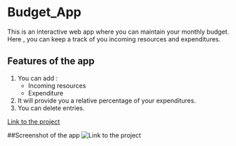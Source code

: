 # Budget_App
This is an interactive web app where you can maintain your monthly budget. Here , you can keep a track of you incoming resources and expenditures.


## Features of the app
1. You can add :
   - Incoming resources
   - Expenditure
2. It will provide you a relative percentage of your expenditures.
3. You can delete entries.

[Link to the project](https://chandelsahil04.github.io/Budget_App/)

##Screenshot of the app
![Link to the project]('/image.png')
